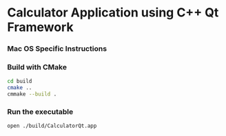 # Calculator Application using C++ Qt Framework
### Mac OS Specific Instructions

### Build with CMake

```bash
cd build
cmake ..
cmmake --build .
```

### Run the executable

```bash
open ./build/CalculatorQt.app
```
